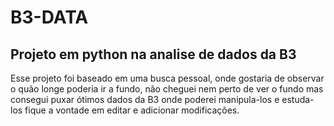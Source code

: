 # B3-DATA ## 
 ## Projeto em python na analise de dados da B3
 
  Esse projeto foi baseado em uma busca pessoal, onde gostaria de observar o quão longe poderia ir a fundo, não cheguei nem perto de ver o fundo mas consegui puxar ótimos dados da B3 onde poderei manipula-los e estuda-los fique a vontade em editar e adicionar modificações.
  
